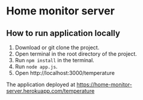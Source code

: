 # Home monitor server

## How to run application locally

1. Download or git clone the project.
2. Open terminal in the root directory of the project.
3. Run `npm install` in the terminal.
4. Run `node app.js`.
5. Open http://localhost:3000/temperature


The application deployed at https://home-monitor-server.herokuapp.com/temperature